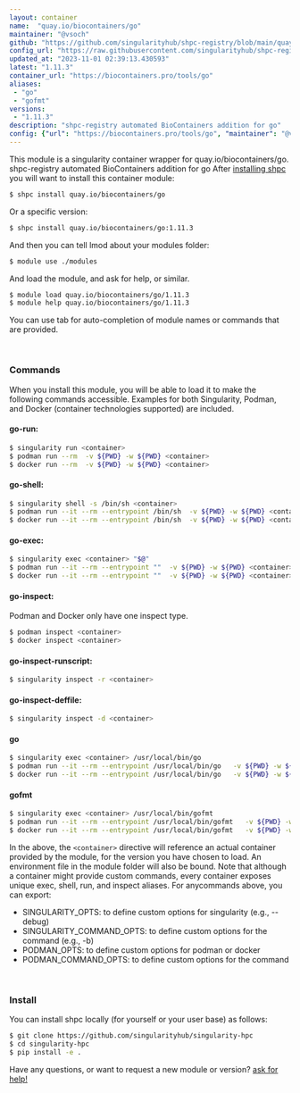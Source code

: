 ```yaml
---
layout: container
name:  "quay.io/biocontainers/go"
maintainer: "@vsoch"
github: "https://github.com/singularityhub/shpc-registry/blob/main/quay.io/biocontainers/go/container.yaml"
config_url: "https://raw.githubusercontent.com/singularityhub/shpc-registry/main/quay.io/biocontainers/go/container.yaml"
updated_at: "2023-11-01 02:39:13.430593"
latest: "1.11.3"
container_url: "https://biocontainers.pro/tools/go"
aliases:
 - "go"
 - "gofmt"
versions:
 - "1.11.3"
description: "shpc-registry automated BioContainers addition for go"
config: {"url": "https://biocontainers.pro/tools/go", "maintainer": "@vsoch", "description": "shpc-registry automated BioContainers addition for go", "latest": {"1.11.3": "sha256:96cb667782057597042728273507e8bc1cb218516080896c95c704a8e94a0c24"}, "tags": {"1.11.3": "sha256:96cb667782057597042728273507e8bc1cb218516080896c95c704a8e94a0c24"}, "docker": "quay.io/biocontainers/go", "aliases": {"go": "/usr/local/bin/go", "gofmt": "/usr/local/bin/gofmt"}}
---
```


This module is a singularity container wrapper for quay.io/biocontainers/go.
shpc-registry automated BioContainers addition for go
After [installing shpc](#install) you will want to install this container module:


```bash
$ shpc install quay.io/biocontainers/go
```

Or a specific version:

```bash
$ shpc install quay.io/biocontainers/go:1.11.3
```

And then you can tell lmod about your modules folder:

```bash
$ module use ./modules
```

And load the module, and ask for help, or similar.

```bash
$ module load quay.io/biocontainers/go/1.11.3
$ module help quay.io/biocontainers/go/1.11.3
```

You can use tab for auto-completion of module names or commands that are provided.

<br>

### Commands

When you install this module, you will be able to load it to make the following commands accessible.
Examples for both Singularity, Podman, and Docker (container technologies supported) are included.

#### go-run:

```bash
$ singularity run <container>
$ podman run --rm  -v ${PWD} -w ${PWD} <container>
$ docker run --rm  -v ${PWD} -w ${PWD} <container>
```

#### go-shell:

```bash
$ singularity shell -s /bin/sh <container>
$ podman run --it --rm --entrypoint /bin/sh  -v ${PWD} -w ${PWD} <container>
$ docker run --it --rm --entrypoint /bin/sh  -v ${PWD} -w ${PWD} <container>
```

#### go-exec:

```bash
$ singularity exec <container> "$@"
$ podman run --it --rm --entrypoint ""  -v ${PWD} -w ${PWD} <container> "$@"
$ docker run --it --rm --entrypoint ""  -v ${PWD} -w ${PWD} <container> "$@"
```

#### go-inspect:

Podman and Docker only have one inspect type.

```bash
$ podman inspect <container>
$ docker inspect <container>
```

#### go-inspect-runscript:

```bash
$ singularity inspect -r <container>
```

#### go-inspect-deffile:

```bash
$ singularity inspect -d <container>
```


#### go

```bash
$ singularity exec <container> /usr/local/bin/go
$ podman run --it --rm --entrypoint /usr/local/bin/go   -v ${PWD} -w ${PWD} <container> -c " $@"
$ docker run --it --rm --entrypoint /usr/local/bin/go   -v ${PWD} -w ${PWD} <container> -c " $@"
```


#### gofmt

```bash
$ singularity exec <container> /usr/local/bin/gofmt
$ podman run --it --rm --entrypoint /usr/local/bin/gofmt   -v ${PWD} -w ${PWD} <container> -c " $@"
$ docker run --it --rm --entrypoint /usr/local/bin/gofmt   -v ${PWD} -w ${PWD} <container> -c " $@"
```



In the above, the `<container>` directive will reference an actual container provided
by the module, for the version you have chosen to load. An environment file in the
module folder will also be bound. Note that although a container
might provide custom commands, every container exposes unique exec, shell, run, and
inspect aliases. For anycommands above, you can export:

 - SINGULARITY_OPTS: to define custom options for singularity (e.g., --debug)
 - SINGULARITY_COMMAND_OPTS: to define custom options for the command (e.g., -b)
 - PODMAN_OPTS: to define custom options for podman or docker
 - PODMAN_COMMAND_OPTS: to define custom options for the command

<br>

### Install

You can install shpc locally (for yourself or your user base) as follows:

```bash
$ git clone https://github.com/singularityhub/singularity-hpc
$ cd singularity-hpc
$ pip install -e .
```

Have any questions, or want to request a new module or version? [ask for help!](https://github.com/singularityhub/singularity-hpc/issues)